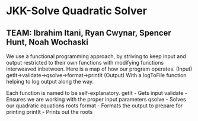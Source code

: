 # JKK-Solve Quadratic Solver
## TEAM: Ibrahim Itani, Ryan Cwynar, Spencer Hunt, Noah Wochaski

We use a functional programming approach, by striving to keep input and output restricted to their own functions with modifying functions interweaved inbetween.
Here is a map of how our program operates.
(Input) getIt->validate->qsolve->format->printIt (Output)
With a logToFile function helping to log output along the way.

Each function is named to be self-explanatory.
getIt - Gets input
validate - Ensures we are working with the proper input parameters
qsolve - Solves our quadratic equations roots
format - Formats the output to prepare for printing
printIt - Prints out the roots
